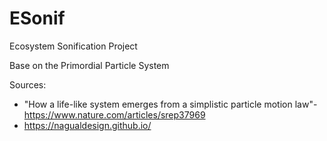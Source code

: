 # ESonif
 Ecosystem Sonification Project
 
 
 
 Base on the Primordial Particle System 
 
 Sources:
 
 - "How a life-like system emerges from a simplistic particle motion law"- https://www.nature.com/articles/srep37969 
 - https://nagualdesign.github.io/
 
